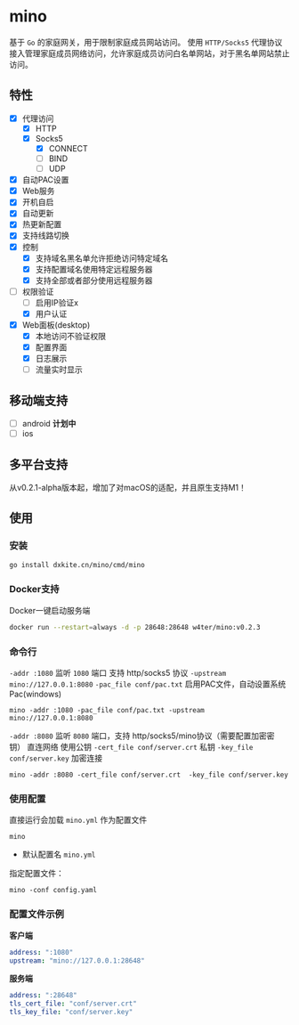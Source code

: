 # mino

基于 `Go` 的家庭网关，用于限制家庭成员网站访问。
使用 `HTTP/Socks5` 代理协议接入管理家庭成员网络访问，允许家庭成员访问白名单网站，对于黑名单网站禁止访问。

## 特性

- [x] 代理访问
    - [x] HTTP
    - [x] Socks5
        - [x] CONNECT
        - [ ] BIND
        - [ ] UDP
- [x] 自动PAC设置
- [x] Web服务
- [x] 开机自启
- [x] 自动更新
- [x] 热更新配置
- [x] 支持线路切换
- [x] 控制
    - [x] 支持域名黑名单允许拒绝访问特定域名
    - [x] 支持配置域名使用特定远程服务器
    - [x] 支持全部或者部分使用远程服务器
- [ ] 权限验证
    - [ ] 启用IP验证x
    - [x] 用户认证
- [x] Web面板(desktop)
    - [x] 本地访问不验证权限 
    - [x] 配置界面
    - [x] 日志展示
    - [ ] 流量实时显示

## 移动端支持

- [ ] android **计划中**
- [ ] ios

## 多平台支持

从v0.2.1-alpha版本起，增加了对macOS的适配，并且原生支持M1！

## 使用

### 安装

```bash
go install dxkite.cn/mino/cmd/mino
```
### Docker支持
Docker一键启动服务端
```bash
docker run --restart=always -d -p 28648:28648 w4ter/mino:v0.2.3
```
### 命令行

`-addr :1080` 监听 `1080` 端口 支持 http/socks5 协议
`-upstream mino://127.0.0.1:8080`
`-pac_file conf/pac.txt` 启用PAC文件，自动设置系统Pac(windows)
```
mino -addr :1080 -pac_file conf/pac.txt -upstream mino://127.0.0.1:8080
```

`-addr :8080` 监听 `8080` 端口，支持 http/socks5/mino协议（需要配置加密密钥）
直连网络
使用公钥 `-cert_file conf/server.crt` 私钥 `-key_file conf/server.key` 加密连接
```
mino -addr :8080 -cert_file conf/server.crt  -key_file conf/server.key
```

### 使用配置

直接运行会加载  `mino.yml` 作为配置文件

```
mino
```

- 默认配置名 `mino.yml`

指定配置文件：
```
mino -conf config.yaml
```

### 配置文件示例

**客户端**

```yaml
address: ":1080"
upstream: "mino://127.0.0.1:28648"
```

**服务端**
```yaml
address: ":28648"
tls_cert_file: "conf/server.crt"
tls_key_file: "conf/server.key"
```
